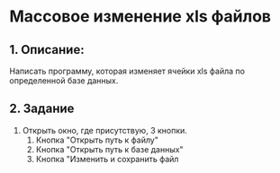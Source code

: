 # Массовое изменение xls файлов
## 1. Описание:
   Написать программу, которая изменяет ячейки xls файла по определенной базе данных.
## 2. Задание
1. Открыть окно, где присутствую, 3 кнопки.
   1. Кнопка "Открыть путь к файлу"
   2. Кнопка "Открыть путь к базе данных"
   3. Кнопка "Изменить и сохранить файл
      
